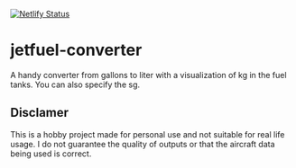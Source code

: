 [![Netlify Status](https://api.netlify.com/api/v1/badges/7948249d-4f81-4742-add5-a67a076c2d99/deploy-status)](https://app.netlify.com/sites/determined-banach-581c74/deploys)

# jetfuel-converter

A handy converter from gallons to liter with a visualization of kg in the fuel tanks. You can also specify the sg.  


## Disclamer

This is a hobby project made for personal use and not suitable for real life usage. I do not guarantee the quality of outputs or that the aircraft data being used is correct.
